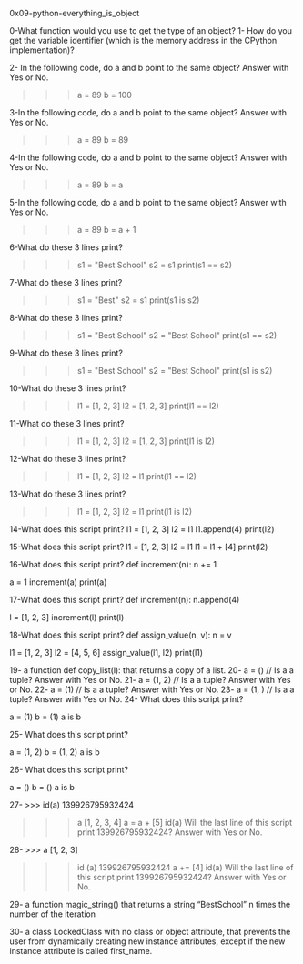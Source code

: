 0x09-python-everything_is_object

0-What function would you use to get the type of an object?
1- How do you get the variable identifier (which is the memory address in the CPython implementation)?

2- In the following code, do a and b point to the same object? Answer with Yes or No.
>>> a = 89
>>> b = 100

3-In the following code, do a and b point to the same object? Answer with Yes or No.
>>> a = 89
>>> b = 89

4-In the following code, do a and b point to the same object? Answer with Yes or No.
>>> a = 89
>>> b = a

5-In the following code, do a and b point to the same object? Answer with Yes or No.
>>> a = 89
>>> b = a + 1

6-What do these 3 lines print?
>>> s1 = "Best School"
>>> s2 = s1
>>> print(s1 == s2)

7-What do these 3 lines print?
>>> s1 = "Best"
>>> s2 = s1
>>> print(s1 is s2)

8-What do these 3 lines print?
>>> s1 = "Best School"
>>> s2 = "Best School"
>>> print(s1 == s2)

9-What do these 3 lines print?
>>> s1 = "Best School"
>>> s2 = "Best School"
>>> print(s1 is s2)

10-What do these 3 lines print?
>>> l1 = [1, 2, 3]
>>> l2 = [1, 2, 3]
>>> print(l1 == l2)

11-What do these 3 lines print?
>>> l1 = [1, 2, 3]
>>> l2 = [1, 2, 3]
>>> print(l1 is l2)

12-What do these 3 lines print?
>>> l1 = [1, 2, 3]
>>> l2 = l1
>>> print(l1 == l2)

13-What do these 3 lines print?
>>> l1 = [1, 2, 3]
>>> l2 = l1
>>> print(l1 is l2)

14-What does this script print?
l1 = [1, 2, 3]
l2 = l1
l1.append(4)
print(l2)

15-What does this script print?
l1 = [1, 2, 3]
l2 = l1
l1 = l1 + [4]
print(l2)

16-What does this script print?
def increment(n):
    n += 1

a = 1
increment(a)
print(a)

17-What does this script print?
def increment(n):
    n.append(4)

l = [1, 2, 3]
increment(l)
print(l)

18-What does this script print?
def assign_value(n, v):
    n = v

l1 = [1, 2, 3]
l2 = [4, 5, 6]
assign_value(l1, l2)
print(l1)

19- a function def copy_list(l): that returns a copy of a list.
20- a = () // Is a a tuple? Answer with Yes or No.
21- a = (1, 2) // Is a a tuple? Answer with Yes or No.
22- a = (1) // Is a a tuple? Answer with Yes or No.
23- a = (1, ) // Is a a tuple? Answer with Yes or No.
24- What does this script print?

a = (1)
b = (1)
a is b

25- What does this script print?

a = (1, 2)
b = (1, 2)
a is b

26- What does this script print?

a = ()
b = ()
a is b

27- >>> id(a)
139926795932424
>>> a
[1, 2, 3, 4]
>>> a = a + [5]
>>> id(a)
Will the last line of this script print 139926795932424? Answer with Yes or No.

28- >>> a
[1, 2, 3]
>>> id (a)
139926795932424
>>> a += [4]
>>> id(a)
Will the last line of this script print 139926795932424? Answer with Yes or No.

29- a function magic_string() that returns a string “BestSchool” n times the number of the iteration

30- a class LockedClass with no class or object attribute, that prevents the user from dynamically creating new instance attributes, except if the new instance attribute is called first_name.
